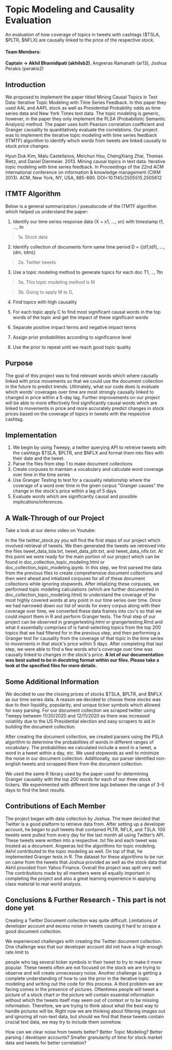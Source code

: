 # Topic Modeling and Causality Evaluation

An evaluation of how coverage of topics in tweets with cashtags ($TSLA, $PLTR, $NFLX) are causally linked to the price of the respective stock.

#### Team Members:

  **Captain -> Akhil Bhamidipati (akhilsb2)**,
  Angeeras Ramanath (ar13),
  Joshua Perakis (perakis2)
  
## Introduction

We proposed to implement the paper titled Mining Causal Topics in Text Data: Iterative Topic Modeling with Time Series Feedback. In this paper they used AAL and AAPL stock as well as Presidential Probability odds as time series data and New York Times text data. The topic modeling is generic, however, in the paper they only implement the PLSA (Probabilistic Semantic Analysis) method. The paper uses both Pearson correlation coefficient and Granger causality to quantitatively evaluate the correlations. Our project was to implement the iterative topic modeling with time series feedback (ITMTF) algorithm to identify which words from tweets are linked causally to stock price changes.

Hyun Duk Kim, Malu Castellanos, Meichun Hsu, ChengXiang Zhai, Thomas Rietz, and Daniel Diermeier. 2013. Mining causal topics in text data: Iterative topic modeling with time series feedback. In Proceedings of the 22nd ACM international conference on information & knowledge management (CIKM 2013). ACM, New York, NY, USA, 885-890. DOI=10.1145/2505515.2505612

## ITMTF Algorithm

Below is a general summarization / pseudocode of the ITMTF algorithm which helped us understand the paper: 

1. Identify our time series response data (X = x1, ..., xn) with timestamp t1, ..., tn

> 1a. Stock data

2. Identify collection of documents form same time period D = {(d1,td1), ..., (dm, tdm)}
 
> 2a. Twitter tweets

3. Use a topic modeling method to generate topics for each doc  T1, .., Ttn
 
> 3a. This topic modeling method is M
 
> 3b. Going to apply M to D, 

4. Find topics with high causality

5. For each topic apply C to find most significant causal words in the top words of the topic and get the impact of these significant words

6. Separate positive impact terms and negative impact terms

7. Assign prior probabilities according to significance level

8. Use the prior to repeat until we reach good topic quality

## Purpose

The goal of this project was to find relevant words which where causally linked with price movements so that we could use the document collection in the future to predict trends. Ultimately, what our code does is evaluate which words' coverages over time are most strongly causally linked to changed in price within a 5-day lag. Further improvements on our project will be able to more effectively find significantly causal words which are linked to movements in price and more accurately predict changes in stock prices based on the coverage of topics in tweets with the respective cashtag. 

## Implementation

1. We begin by using Tweepy, a twitter querying API to retreive tweets with the cashtags $TSLA, $PLTR, and $NFLX and format them into files with their date and the tweet.
2. Parse the files from step 1 to make document collections
3. Create corpuses to maintain a vocabulary and calculate word coverage over time in the time series
4. Use Granger Testing to test for a causality relationship where the coverage of a word over time in the given corpus "Granger causes" the change in the stock's price within a lag of 5 days.
5. Evaluate words which are significantly causal and possible implications/inferences.

## A Walk-Through of our Project

Take a look at our demo video on Youtube: 

In the file twitter_stock.py you will find the first steps of our project which involved retrieval of tweets. We then generated the tweets we retreived into the files tweet_data_tsla.txt, tweet_data_pltr.txt, and tweet_data_nflx.txt. At this point we were ready for the main portion of our project which can be found in doc_collection_topic_modeling.html or doc_collection_topic_modeling.ipynb. In this step, we first parsed the data from the previous files to create comprehensive document collections and then went ahead and intialized corpuses for all of these document collections while ignoring stopwords. After intializing these corpuses, we performed topic modeling calculations (which are further documented in doc_collection_topic_modeling.html) to understand the coverage of the most highly covered words at any point in our time series over time. Once we had narrowed down our list of words for every corpus along with their coverage over time, we converted these data frames into csv's so that we could import them in R and perform Granger tests. The final step of our project can be observed in grangertesting.html or grangertesting.Rmd and what it essentially comprises of is hand-selecting topics from the top 200 topics that we had filtered for in the previous step, and then performing a Granger test for causality from the coverage of that topic in the time series to movements in that stock's price within 5 days. After completing that last step, we were able to find a few words who's coverage over time was causally linked to changes in the stock's price.
**A lot of our documentation was best suited to be in docstring format within our files. Please take a look at the specified files for more details.**

## Some Additional Information

We decided to use the closing prices of stocks $TSLA, $PLTR, and $NFLX as our time series data. A reason we decided to choose these stocks was due to their liquidity, popularity, and unique ticker symbols which allowed for easy parsing. For our document collection we scraped twitter using Tweepy between 11/20/2020 and 12/11/2020 as there was increased volatility due to the US Presidential election and easy scrapers to aid in building the document collection. 

After creating the document collection, we created parsers using the PSLA algorithm to determine the probabilities of words in different ranges of vocabulary. The probabilities we calculated include a word in a tweet, a word in a tweet within a day, etc. We used stopwords as well to minimize the noise in our document collection. Additionally, our parser identified non-english tweets and scrapped them from the document collection.

We used the same R library used by the paper used for determining Granger causality with the top 200 words for each of our three stock tickers. We experimented with different time lags between the range of 3-6 days to find the best results. 


## Contributions of Each Member

The project began with data collection by Joshua. The team decided that Twitter is a good platform to retrieve data from. After setting up a developer account, he began to pull tweets that contained PLTR, NFLX, and TSLA. 100 tweets were pulled from every day for the last month all using Twitter’s API. These tweets were written into a respective .txt file and each tweet was treated as a document. Angeeras led the algorithms for topic modeling. Akhil contributed to the topic modeling as well. On top of that, he implemented Granger tests in R. The dataset for these algorithms to be run on came from the tweets that Joshua provided as well as the stock data that Akhil provided from Yahoo Finance. Overall the project was split very well. The contributions made by all members were all equally important in completing the project and also a great learning experience in applying class material to real world analysis.


## Conclusions & Further Research - This part is not done yet

Creating a Twitter Document collection was quite difficult. Limitations of developer account and excess noise in tweets causing it hard to scrape a good document collection.


We experienced challenges with creating the Twitter document collection. One challenge was that our developer account did not have a high enough rate limit to 

 people who tag several ticker symbols in their tweet to try to make it more popular. These tweets often are not focused on the stock we are trying to observe and will create unnecessary noise. Another challenge is getting a complete understanding of how to use the prior in the iterative topic modeling and writing out the code for this process. A third problem we are facing comes in the presence of pictures. Oftentimes people will tweet a picture of a stock chart or the picture will contain essential information without which the tweets itself may seem out of context or to be missing information. Therefore, we are trying to think about what the best way to handle pictures will be. Right now we are thinking about filtering images out and ignoring all non-text data, but should we find that these tweets contain crucial text data, we may try to include them somehow.


How can we clear noise from tweets better? Better Topic Modeling? Better parsing / developer accounts? Smaller granularity of time for stock market data and tweets for better correlation?


